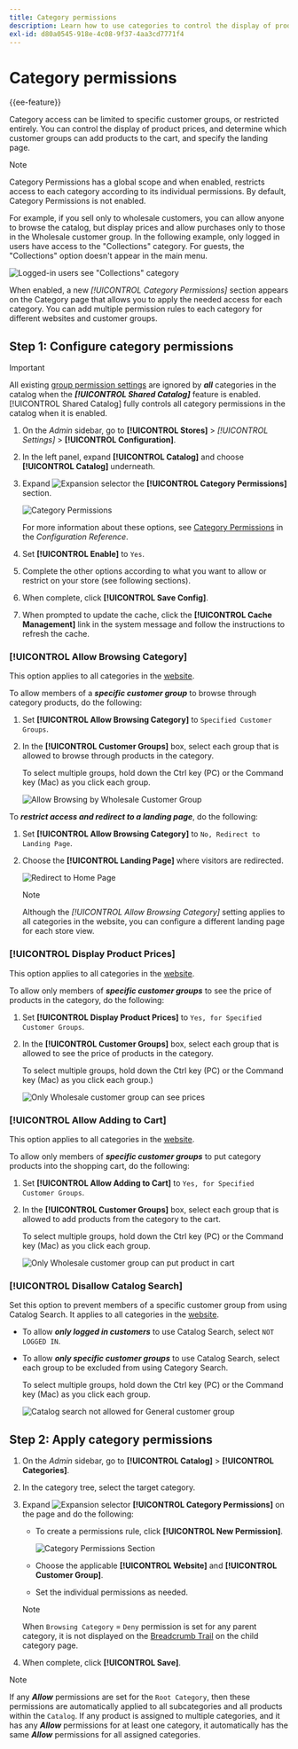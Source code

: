 ```yaml
---
title: Category permissions
description: Learn how to use categories to control the display of product prices, and determine which customer groups can add products to the cart, and specify the landing page.
exl-id: d80a0545-918e-4c08-9f37-4aa3cd7771f4
---
```

# Category permissions

{{ee-feature}}

Category access can be limited to specific customer groups, or restricted entirely. You can control the display of product prices, and determine which customer groups can add products to the cart, and specify the landing page.

>[!NOTE]
>
>Category Permissions has a global scope and when enabled, restricts access to each category according to its individual permissions. By default, Category Permissions is not enabled.

For example, if you sell only to wholesale customers, you can allow anyone to browse the catalog, but display prices and allow purchases only to those in the Wholesale customer group. In the following example, only logged in users have access to the "Collections" category. For guests, the "Collections" option doesn't appear in the main menu.

![Logged-in users see "Collections" category](./assets/storefront-category-permissions-logged-in.png)<!-- zoom -->

When enabled, a new _[!UICONTROL Category Permissions]_ section appears on the Category page that allows you to apply the needed access for each category. You can add multiple permission rules to each category for different websites and customer groups.

## Step 1: Configure category permissions

>[!IMPORTANT]
>
>All existing [group permission settings](../configuration-reference/catalog/catalog.md#category-permissions) are ignored by **_all_** categories in the catalog when the **_[!UICONTROL Shared Catalog]_** feature is enabled. [!UICONTROL Shared Catalog] fully controls all category permissions in the catalog when it is enabled.

1. On the _Admin_ sidebar, go to **[!UICONTROL Stores]** > _[!UICONTROL Settings]_ > **[!UICONTROL Configuration]**.

1. In the left panel, expand **[!UICONTROL Catalog]** and choose **[!UICONTROL Catalog]** underneath.

1. Expand ![Expansion selector](../assets/icon-display-expand.png) the **[!UICONTROL Category Permissions]** section.

   ![Category Permissions](./assets/catalog-category-permissions.png)<!-- zoom -->

   For more information about these options, see [Category Permissions](https://docs.magento.com/user-guide/configuration/catalog/catalog.html#category-permissions) in the _Configuration Reference_.

1. Set **[!UICONTROL Enable]** to `Yes`.

1. Complete the other options according to what you want to allow or restrict on your store (see following sections).

1. When complete, click **[!UICONTROL Save Config]**.

1. When prompted to update the cache, click the **[!UICONTROL Cache Management]** link in the system message and follow the instructions to refresh the cache.

### [!UICONTROL Allow Browsing Category]

This option applies to all categories in the [website](../getting-started/websites-stores-views.md).

To allow members of a **_specific customer group_** to browse through category products, do the following:

1. Set **[!UICONTROL Allow Browsing Category]** to `Specified Customer Groups`.

1. In the **[!UICONTROL Customer Groups]** box, select each group that is allowed to browse through products in the category.

   To select multiple groups, hold down the Ctrl key (PC) or the Command key (Mac) as you click each group.

   ![Allow Browsing by Wholesale Customer Group](./assets/category-permissions-allow-browsing-customer-groups.png)<!-- zoom -->

To **_restrict access and redirect to a landing page_**, do the following:

1. Set **[!UICONTROL Allow Browsing Category]** to `No, Redirect to Landing Page`.

1. Choose the **[!UICONTROL Landing Page]** where visitors are redirected.

   ![Redirect to Home Page](./assets/category-permissions-browse-category-landing-page.png)<!-- zoom -->

   >[!NOTE]
   >
   >Although the _[!UICONTROL Allow Browsing Category]_ setting applies to all categories in the website, you can configure a different landing page for each store view.

### [!UICONTROL Display Product Prices]

This option applies to all categories in the [website](../getting-started/websites-stores-views.md).

To allow only members of **_specific customer groups_** to see the price of products in the category, do the following:

1. Set **[!UICONTROL Display Product Prices]** to `Yes, for Specified Customer Groups`.

1. In the **[!UICONTROL Customer Groups]** box, select each group that is allowed to see the price of products in the category.

   To select multiple groups, hold down the Ctrl key (PC) or the Command key (Mac) as you click each group.)

   ![Only Wholesale customer group can see prices](./assets/category-permissions-price-customer-groups.png)<!-- zoom -->

### [!UICONTROL Allow Adding to Cart]

This option applies to all categories in the [website](../getting-started/websites-stores-views.md).

To allow only members of **_specific customer groups_** to put category products into the shopping cart, do the following:

1. Set **[!UICONTROL Allow Adding to Cart]** to `Yes, for Specified Customer Groups`.

1. In the **[!UICONTROL Customer Groups]** box, select each group that is allowed to add products from the category to the cart.

   To select multiple groups, hold down the Ctrl key (PC) or the Command key (Mac) as you click each group.

   ![Only Wholesale customer group can put product in cart](./assets/category-permissions-cart-customer-groups.png)<!-- zoom -->

### [!UICONTROL Disallow Catalog Search]

Set this option to prevent members of a specific customer group from using Catalog Search. It applies to all categories in the [website](../getting-started/websites-stores-views.md).

- To allow **_only logged in customers_** to use Catalog Search, select `NOT LOGGED IN`.

- To allow **_only specific customer groups_** to use Catalog Search, select each group to be excluded from using Category Search.

   To select multiple groups, hold down the Ctrl key (PC) or the Command key (Mac) as you click each group.

   ![Catalog search not allowed for General customer group](./assets/category-permissions-disallow-category-search.png)<!-- zoom -->

## Step 2: Apply category permissions

1. On the _Admin_ sidebar, go to **[!UICONTROL Catalog]** > **[!UICONTROL Categories]**.

1. In the category tree, select the target category.

1. Expand ![Expansion selector](../assets/icon-display-expand.png) **[!UICONTROL Category Permissions]** on the page and do the following:

   - To create a permissions rule, click **[!UICONTROL New Permission]**.

      ![Category Permissions Section](./assets/category-permissions-section-admin.png)<!-- zoom -->

   - Choose the applicable **[!UICONTROL Website]** and **[!UICONTROL Customer Group]**.

   - Set the individual permissions as needed.

   >[!NOTE]
   >
   >When `Browsing Category` = `Deny` permission is set for any parent category, it is not displayed on the [Breadcrumb Trail](navigation-breadcrumb-trail.md) on the child category page.

1. When complete, click **[!UICONTROL Save]**.

>[!NOTE]
>
>If any **_Allow_** permissions are set for the `Root Category`, then these permissions are automatically applied to all subcategories and all products within the `Catalog`. If any product is assigned to multiple categories, and it has any **_Allow_** permissions for at least one category, it automatically has the same **_Allow_** permissions for all assigned categories.
